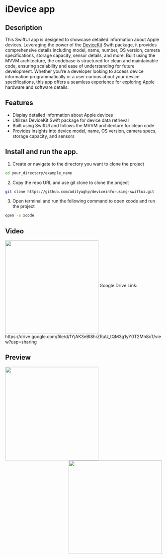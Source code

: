 # iDevice app

## Description


This SwiftUI app is designed to showcase detailed information about Apple devices. Leveraging the power of the [DeviceKit](https://github.com/devicekit/DeviceKit) Swift package, it provides comprehensive details including model, name, number, OS version, camera specifications, storage capacity, sensor details, and more. Built using the MVVM architecture, the codebase is structured for clean and maintainable code, ensuring scalability and ease of understanding for future development. Whether you're a developer looking to access device information programmatically or a user curious about your device specifications, this app offers a seamless experience for exploring Apple hardware and software details.

## Features

* Display detailed information about Apple devices
* Utilizes DeviceKit Swift package for device data retrieval
* Built using SwiftUI and follows the MVVM architecture for clean code
* Provides insights into device model, name, OS version, camera specs, storage capacity, and sensors

## Install and run the app.

1. Create or navigate to the directory you want to clone the project
```bash
cd your_directory/example_name
```
2. Copy the repo URL and use git clone to clone the project
```bash
git clone https://github.com/adityaghp/deviceinfo-using-swiftui.git
```
3. Open terminal and run the following command to open xcode and run the project
```bash
open -a xcode
```
## Video
<img align="middle" width="300"  src="https://github.com/adityaghp/deviceinfo-using-swiftui/assets/122426326/03c1944f-ba50-4d53-8610-c7d03614cdf3">   
Google Drive Link: https://drive.google.com/file/d/1YjAK3eBI8hrZRuU_tQM3g1yY0T2Mh8cT/view?usp=sharing

## Preview
<img align="left" width="300"  src="https://github.com/adityaghp/deviceinfo-using-swiftui/assets/122426326/9d57bba3-6522-4b07-8d6a-73c0ec81599c">
<img align="right" width="300"  src="https://github.com/adityaghp/deviceinfo-using-swiftui/assets/122426326/2d7310b0-ca7b-4b4a-a1dd-6c9b65d61202">



